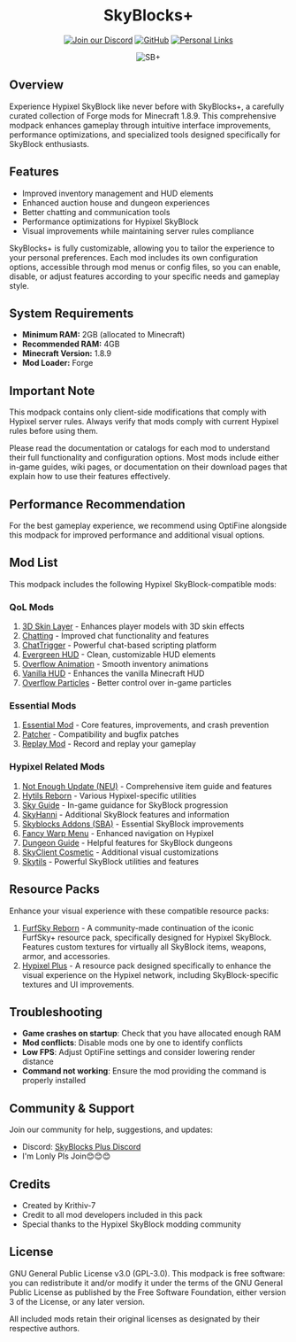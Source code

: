 <div align="center">

# SkyBlocks+
[![Join our Discord](https://img.shields.io/badge/Join%20our-Discord-7289DA?style=for-the-badge&logo=discord&logoColor=white)](https://discord.gg/uuSYkzahBj)
[![GitHub](https://img.shields.io/badge/GitHub-Repository-181717?style=for-the-badge&logo=github&logoColor=white)](https://github.com/Krithiv-7/SkyBlocksPlus)
[![Personal Links](https://img.shields.io/badge/Personal-Links-39E09B?style=for-the-badge&logo=linktree&logoColor=white)](https://links.krithiv.work)

![SB+](https://cdn.modrinth.com/data/cached_images/68bcf014f06748a40625d3aa2286736f20ca69b1_0.webp)

</div>

## Overview
Experience Hypixel SkyBlock like never before with SkyBlocks+, a carefully curated collection of Forge mods for Minecraft 1.8.9. This comprehensive modpack enhances gameplay through intuitive interface improvements, performance optimizations, and specialized tools designed specifically for SkyBlock enthusiasts.

## Features
- Improved inventory management and HUD elements
- Enhanced auction house and dungeon experiences
- Better chatting and communication tools
- Performance optimizations for Hypixel SkyBlock
- Visual improvements while maintaining server rules compliance

SkyBlocks+ is fully customizable, allowing you to tailor the experience to your personal preferences. Each mod includes its own configuration options, accessible through mod menus or config files, so you can enable, disable, or adjust features according to your specific needs and gameplay style.

## System Requirements
- **Minimum RAM:** 2GB (allocated to Minecraft)
- **Recommended RAM:** 4GB
- **Minecraft Version:** 1.8.9
- **Mod Loader:** Forge

## Important Note
This modpack contains only client-side modifications that comply with Hypixel server rules. Always verify that mods comply with current Hypixel rules before using them.

Please read the documentation or catalogs for each mod to understand their full functionality and configuration options. Most mods include either in-game guides, wiki pages, or documentation on their download pages that explain how to use their features effectively.

## Performance Recommendation
For the best gameplay experience, we recommend using OptiFine alongside this modpack for improved performance and additional visual options.

## Mod List
This modpack includes the following Hypixel SkyBlock-compatible mods:

### QoL Mods
1. [3D Skin Layer](https://modrinth.com/mod/3dskinlayers) - Enhances player models with 3D skin effects
2. [Chatting](https://modrinth.com/mod/chatting) - Improved chat functionality and features
3. [ChatTrigger](https://modrinth.com/mod/chattriggers) - Powerful chat-based scripting platform
4. [Evergreen HUD](https://modrinth.com/mod/evergreenhud) - Clean, customizable HUD elements
5. [Overflow Animation](https://modrinth.com/mod/animations) - Smooth inventory animations
6. [Vanilla HUD](https://modrinth.com/mod/vanillahud) - Enhances the vanilla Minecraft HUD
7. [Overflow Particles](https://modrinth.com/mod/overflowparticles) - Better control over in-game particles

### Essential Mods
1. [Essential Mod](https://essential.gg/) - Core features, improvements, and crash prevention
2. [Patcher](https://modrinth.com/mod/patcher) - Compatibility and bugfix patches
3. [Replay Mod](https://www.replaymod.com/) - Record and replay your gameplay

### Hypixel Related Mods
1. [Not Enough Update (NEU)](https://modrinth.com/mod/notenoughupdates) - Comprehensive item guide and features
2. [Hytils Reborn](https://modrinth.com/mod/hytils) - Various Hypixel-specific utilities
3. [Sky Guide](https://modrinth.com/mod/skyguide) - In-game guidance for SkyBlock progression
4. [SkyHanni](https://modrinth.com/mod/skyhanni) - Additional SkyBlock features and information
5. [Skyblocks Addons (SBA)](https://modrinth.com/mod/skyblockaddons-unofficial) - Essential SkyBlock improvements
6. [Fancy Warp Menu](https://modrinth.com/mod/fancy-warp-menu) - Enhanced navigation on Hypixel
7. [Dungeon Guide](https://modrinth.com/mod/dungeons-guide) - Helpful features for SkyBlock dungeons
8. [SkyClient Cosmetic](https://modrinth.com/mod/scc) - Additional visual customizations
9. [Skytils](https://github.com/Skytils/SkytilsMod) - Powerful SkyBlock utilities and features

## Resource Packs
Enhance your visual experience with these compatible resource packs:

1. [FurfSky Reborn](https://modrinth.com/resourcepack/furfsky-reborn) - A community-made continuation of the iconic FurfSky+ resource pack, specifically designed for Hypixel SkyBlock. Features custom textures for virtually all SkyBlock items, weapons, armor, and accessories.
2. [Hypixel Plus](https://modrinth.com/resourcepack/hypixel-plus) - A resource pack designed specifically to enhance the visual experience on the Hypixel network, including SkyBlock-specific textures and UI improvements.

## Troubleshooting
- **Game crashes on startup**: Check that you have allocated enough RAM
- **Mod conflicts**: Disable mods one by one to identify conflicts
- **Low FPS**: Adjust OptiFine settings and consider lowering render distance
- **Command not working**: Ensure the mod providing the command is properly installed

## Community & Support
Join our community for help, suggestions, and updates:
- Discord: [SkyBlocks Plus Discord](https://discord.gg/uuSYkzahBj)
- I'm Lonly Pls Join😊😊😊


## Credits
- Created by Krithiv-7
- Credit to all mod developers included in this pack
- Special thanks to the Hypixel SkyBlock modding community

## License
GNU General Public License v3.0 (GPL-3.0). This modpack is free software: you can redistribute it and/or modify it under the terms of the GNU General Public License as published by the Free Software Foundation, either version 3 of the License, or any later version.

All included mods retain their original licenses as designated by their respective authors.
